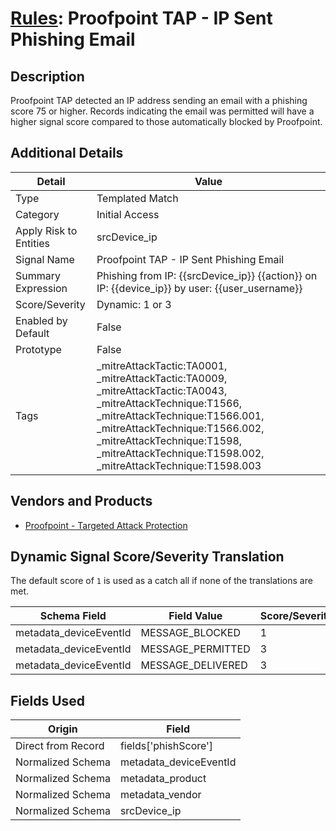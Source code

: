 # [Rules](README.md): Proofpoint TAP - IP Sent Phishing Email

## Description
Proofpoint TAP detected an IP address sending an email with a phishing score 75 or higher. Records indicating the email was permitted will have a higher signal score compared to those automatically blocked by Proofpoint.

## Additional Details
|Detail|Value|
|----|----|
|Type|Templated Match|
|Category|Initial Access|
|Apply Risk to Entities|srcDevice_ip|
|Signal Name|Proofpoint TAP - IP Sent Phishing Email|
|Summary Expression|Phishing from IP: {{srcDevice_ip}} {{action}} on IP: {{device_ip}} by user: {{user_username}}|
|Score/Severity|Dynamic: 1 or 3|
|Enabled by Default|False|
|Prototype|False|
|Tags|_mitreAttackTactic:TA0001, _mitreAttackTactic:TA0009, _mitreAttackTactic:TA0043, _mitreAttackTechnique:T1566, _mitreAttackTechnique:T1566.001, _mitreAttackTechnique:T1566.002, _mitreAttackTechnique:T1598, _mitreAttackTechnique:T1598.002, _mitreAttackTechnique:T1598.003|
## Vendors and Products
- [Proofpoint - Targeted Attack Protection](../products/de3d4b6b-36a3-4436-8bfc-0561ac95037e.md)


## Dynamic Signal Score/Severity Translation

The default score of `1` is used as a catch all if none of the translations are met.

|Schema Field|Field Value|Score/Severity|
|------------|-----------|--------------|
|metadata_deviceEventId|MESSAGE_BLOCKED|1|
|metadata_deviceEventId|MESSAGE_PERMITTED|3|
|metadata_deviceEventId|MESSAGE_DELIVERED|3|
## Fields Used

|Origin|Field|
|----|----|
|Direct from Record|fields['phishScore']|
|Normalized Schema|metadata_deviceEventId|
|Normalized Schema|metadata_product|
|Normalized Schema|metadata_vendor|
|Normalized Schema|srcDevice_ip|


